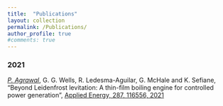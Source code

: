 ```yaml
---
title:  "Publications"
layout: collection
permalink: /Publications/
author_profile: true
#comments: true
---
```


### 2021

<u><i>P. Agrawal</i></u>, G. G. Wells, R. Ledesma-Aguilar, G. McHale and K. Sefiane, “Beyond Leidenfrost levitation: A thin-film boiling engine for controlled power generation”, <a href="https://www.sciencedirect.com/science/article/pii/S0306261921001045">Applied Energy, 287, 116556, 2021</a>
